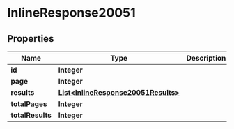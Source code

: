 
# InlineResponse20051

## Properties
Name | Type | Description | Notes
------------ | ------------- | ------------- | -------------
**id** | **Integer** |  |  [optional]
**page** | **Integer** |  |  [optional]
**results** | [**List&lt;InlineResponse20051Results&gt;**](InlineResponse20051Results.md) |  |  [optional]
**totalPages** | **Integer** |  |  [optional]
**totalResults** | **Integer** |  |  [optional]



